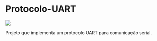# Protocolo-UART

![](https://img.shields.io/badge/-Python-informational?style=flat&logo=python&logoColor=white&color=F7D146)

Projeto que implementa um protocolo UART para comunicação serial.
